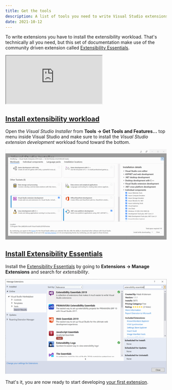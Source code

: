 ```yaml
---
title: Get the tools
description: A list of tools you need to write Visual Studio extensions and how to install them.
date: 2021-10-12
---
```


To write extensions you have to install the extensibility workload. That's technically all you need, but this set of documentation make use of the community driven extension called [Extensibility Essentials](https://marketplace.visualstudio.com/items?itemName=MadsKristensen.ExtensibilityEssentials2019).  

<div class="video-container">
<iframe src="https://www.youtube-nocookie.com/embed/_3j18YsyXGM?list=PLReL099Y5nRdz9jvxuy_LgHFKowkx8tS4&color=white" title="YouTube video player" allowfullscreen></iframe>
</div>

## [Install extensibility workload](#install-extensibility-workload)

Open the *Visual Studio Installer* from **Tools -> Get Tools and Features...** top menu inside Visual Studio and make sure to install the *Visual Studio extension development* workload found toward the bottom.

![VS Installer showing the extensibility workload](../assets/img/vs-installer.png)

## [Install Extensibility Essentials](#install-extensibility-essentials)
Install the [Extensibility Essentials](https://marketplace.visualstudio.com/items?itemName=MadsKristensen.ExtensibilityEssentials2019) by going to **Extensions -> Manage Extensions** and search for *extensibility*.

![Install Extensibility Essentials from the Extension Manager dialog](../assets/img/install-ext-essentials.png)

That's it, you are now ready to start developing [your first extension](your-first-extension.md).
